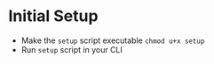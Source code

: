 # Initial Setup

* Make the `setup` script executable `chmod u+x setup`
* Run `setup` script in your CLI

